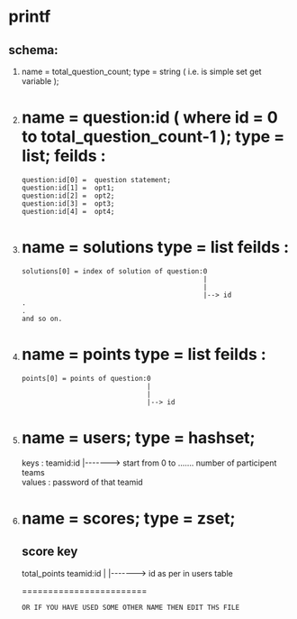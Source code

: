 printf
======

schema:
---------------------------------------------------------------------------------------------------------

1)  name = total_question_count;
	type = string ( i.e. is simple set get variable );

2)  name = question:id ( where id = 0 to total_question_count-1 );
	type = list;
	feilds :
	=====================================================================

		question:id[0] =  question statement;
		question:id[1] =  opt1;
		question:id[2] =  opt2;
		question:id[3] =  opt3;
		question:id[4] =  opt4;

3)  name = solutions
	type = list
	feilds :
	=====================================================================
		
		solutions[0] = index of solution of question:0
													 |
													 |
													 |--> id 
		.
		.
		and so on.

4)  name = points
	type = list
	feilds :
	=====================================================================

		points[0] = points of question:0
									   |
									   |
									   |--> id

5)  name = users;
	type = hashset;
	=====================================================================

	keys : teamid:id
				   |------->   start from 0 to ....... number of participent teams   
	values : password of that teamid


6)  name = scores;
	type = zset;
	=====================================================================

	score                 key
	---------------------------------------------
	total_points          teamid:id
								 |
								 |------->   id as per in users table


	========================  


		OR IF YOU HAVE USED SOME OTHER NAME THEN EDIT THS FILE


		